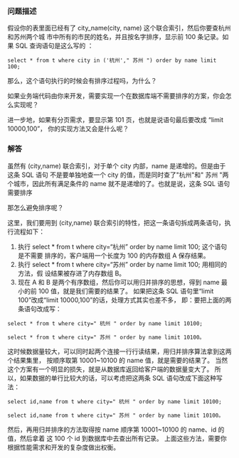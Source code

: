 
### 问题描述
假设你的表里面已经有了 city_name(city, name) 这个联合索引，然后你要查杭州和苏州两个城
市中所有的市民的姓名，并且按名字排序，显示前 100 条记录。如果 SQL 查询语句是这么写的
：
```
select * from t where city in ('杭州'," 苏州 ") order by name limit 100;
```
那么，这个语句执行的时候会有排序过程吗，为什么？

如果业务端代码由你来开发，需要实现一个在数据库端不需要排序的方案，你会怎么实现呢？

进一步地，如果有分页需求，要显示第 101 页，也就是说语句最后要改成 “limit
10000,100”， 你的实现方法又会是什么呢？

### 解答

虽然有 (city,name) 联合索引，对于单个 city 内部，name 是递增的。但是由于这条 SQL 语句
不是要单独地查一个 city 的值，而是同时查了"杭州"和" 苏州 "两个城市，因此所有满足条件的
name 就不是递增的了。也就是说，这条 SQL 语句需要排序

那怎么避免排序呢？

这里，我们要用到 (city,name) 联合索引的特性，把这一条语句拆成两条语句，执行流程如下：
1. 执行 select * from t where city=“杭州” order by name limit 100; 这个语句是不需要
排序的，客户端用一个长度为 100 的内存数组 A 保存结果。
2. 执行 select * from t where city=“苏州” order by name limit 100; 用相同的方法，假
设结果被存进了内存数组 B。
3. 现在 A 和 B 是两个有序数组，然后你可以用归并排序的思想，得到 name 最小的前 100
值，就是我们需要的结果了。
如果把这条 SQL 语句里“limit 100”改成“limit 10000,100”的话，处理方式其实也差不多，
即：要把上面的两条语句改成写：
```
select * from t where city=" 杭州 " order by name limit 10100; 

select * from t where city=" 苏州 " order by name limit 10100。
```
这时候数据量较大，可以同时起两个连接一行行读结果，用归并排序算法拿到这两个结果集里，
按顺序取第 10001~10100 的 name 值，就是需要的结果了。
当然这个方案有一个明显的损失，就是从数据库返回给客户端的数据量变大了。
所以，如果数据的单行比较大的话，可以考虑把这两条 SQL 语句改成下面这种写法：
```
select id,name from t where city=" 杭州 " order by name limit 10100; 

select id,name from t where city=" 苏州 " order by name limit 10100。
```
然后，再用归并排序的方法取得按 name 顺序第 10001~10100 的 name、id 的值，然后拿着
这 100 个 id 到数据库中去查出所有记录。
上面这些方法，需要你根据性能需求和开发的复杂度做出权衡。
